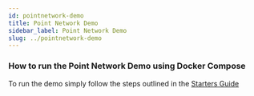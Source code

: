 ```yaml
---
id: pointnetwork-demo
title: Point Network Demo
sidebar_label: Point Network Demo
slug: ../pointnetwork-demo
---
```


### How to run the Point Network Demo using Docker Compose

To run the demo simply follow the steps outlined in the [Starters Guide](./build-build-with-point-network)